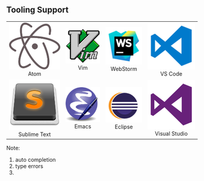
<h2>Tooling Support</h2>
<table width="500" border="0" cellpadding="5">
    <tr>
        <td align="center" valign="center">
            <img src="images/tooling/atom.png" alt="atom" />
            <br />
            Atom
        </td>
        <td align="center" valign="center">
            <img src="images/tooling/vim.png" alt="vim" />
            <br />
            Vim
        </td>        
        <td align="center" valign="center">
            <img src="images/tooling/webstorm.png" alt="webstorm" />
            <br />
            WebStorm
        </td>
        <td align="center" valign="center">
            <img src="images/tooling/vs-code.png" alt="vs code" />
            <br />
            VS Code
        </td>
    </tr>
     <tr>
        <td align="center" valign="center">
            <img src="images/tooling/st.png" alt="st" />
            <br />
            Sublime Text
        </td>
        <td align="center" valign="center">
            <img src="images/tooling/emacs.png" alt="emacs" />
            <br />
            Emacs
        </td>        
        <td align="center" valign="center">
            <img src="images/tooling/eclipse.png" alt="eclipse" />
            <br />
            Eclipse
        </td>
        <td align="center" valign="center">
            <img src="images/tooling/vs.png" alt="visual studio" />
            <br />
            Visual Studio
        </td>
    </tr>
</table>

Note:

1. auto completion
2. type errors
3. 